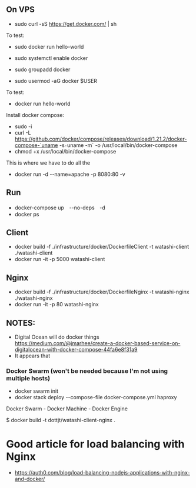 ## On VPS
- sudo curl -sS https://get.docker.com/ | sh

To test:
- sudo docker run hello-world

- sudo systemctl enable docker <!-- automatically start on reboot -->
- sudo groupadd docker <!-- give non-root access i.e. you don't need sudo to run -->
- sudo usermod -aG docker $USER <!-- give non-root access i.e. you don't need sudo to run -->

To test:
- docker run hello-world

Install docker compose:
- sudo -i
- curl -L https://github.com/docker/compose/releases/download/1.21.2/docker-compose-`uname -s`-`uname -m` -o /usr/local/bin/docker-compose
- chmod +x /usr/local/bin/docker-compose

This is where we have to do all the 

- docker run -d --name=apache -p 8080:80 -v

<!-- https://blog.ssdnodes.com/blog/getting-started-docker-vps/ -->

## Run

- docker-compose up　--no-deps　-d
- docker ps

## Client
- docker build -f ./infrastructure/docker/DockerfileClient -t watashi-client ./watashi-client
- docker run -it -p 5000 watashi-client

## Nginx
- docker build -f ./infrastructure/docker/DockerfileNginx -t watashi-nginx ./watashi-nginx
- docker run -it -p 80 watashi-nginx

## NOTES:
- Digital Ocean will do docker things 
https://medium.com/@jmarhee/create-a-docker-based-service-on-digitalocean-with-docker-compose-44fa6e8f31a9
- It appears that 

### Docker Swarm (won't be needed because I'm not using multiple hosts)

- docker swarm init
- docker stack deploy --compose-file docker-compose.yml haproxy

Docker Swarm - Docker Machine - Docker Engine 

$ docker build -t dottjt/watashi-client-nginx .

# Good article for load balancing with Nginx
- https://auth0.com/blog/load-balancing-nodejs-applications-with-nginx-and-docker/